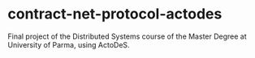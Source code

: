 # contract-net-protocol-actodes
Final project of the Distributed Systems course of the Master Degree at University of Parma, using ActoDeS.
